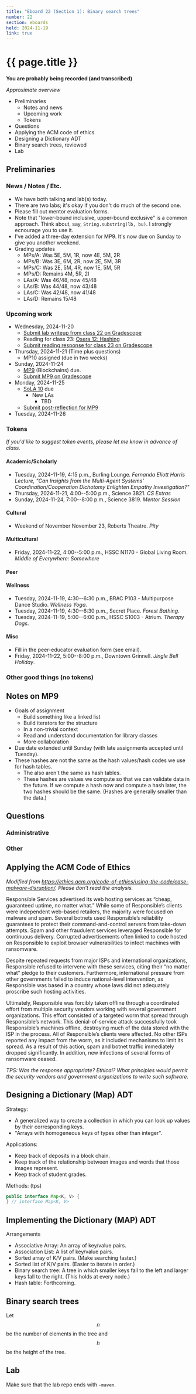 ```yaml
---
title: "Eboard 22 (Section 1): Binary search trees"
number: 22
section: eboards
held: 2024-11-19
link: true
---
```

# {{ page.title }}

**You are probably being recorded (and transcribed)**  

_Approximate overview_

* Preliminaries
    * Notes and news
    * Upcoming work
    * Tokens
* Questions
* Applying the ACM code of ethics
* Designing a Dictionary ADT
* Binary search trees, reviewed
* Lab

Preliminaries
-------------

### News / Notes / Etc.

* We have both talking and lab(s) today. 
* There are two labs; it's okay if you don't do much of the second one.
* Please fill out mentor evaluation forms.
* Note that "lower-bound inclusive, upper-bound exclusive" is a common
  approach.  Think about, say, `String.substring(lb, bu)`. I strongly
  ecnourage you to use it.
* I've added a three-day extension for MP9. It's now due on Sunday to
  give you another weekend.
* Grading updates
    * MPs/A: Was 5E, 5M, 1R, now 4E, 5M, 2R
    * MPs/B: Was 3E, 6M, 2R, now 2E, 5M, 3R
    * MPs/C: Was 2E, 5M, 4R, now 1E, 5M, 5R
    * MPs/D: Remains 4M, 5R, 2I
    * LAs/A: Was 46/48, now 45/48
    * LAs/B: Was 44/48, now 43/48
    * LAs/C: Was 42/48, now 41/48
    * LAs/D: Remains 15/48

### Upcoming work

* Wednesday, 2024-11-20
    * [Submit lab writeup from class 22 on Gradescope](https://www.gradescope.com/courses/818402/assignments/5346898)
    * Reading for class 23: 
      [Osera 12: Hashing](https://www.cs.grinnell.edu/~rebelsky/Courses/CSC207/osera/chap12.pdf)
    * [Submit reading response for class 23 on Gradescope](https://www.gradescope.com/courses/818402/assignments/5346927)
* Thursday, 2024-11-21 (Time plus questions)
    * MP10 assigned (due in two weeks)
* Sunday, 2024-11-24
    * [MP9](../mps/mp09) (Blockchains) due.
    * [Submit MP9 on Gradescope](https://www.gradescope.com/courses/818402/assignments/5321058)
* Monday, 2024-11-25
    * [SoLA 10](../los/sola10) due
        * New LAs
            * TBD
    * [Submit post-reflection for MP9](https://www.gradescope.com/courses/818402/assignments/5321060)
* Tuesday, 2024-11-26

### Tokens

_If you'd like to suggest token events, please let me know in advance of 
class._

#### Academic/Scholarly

* Tuesday, 2024-11-19, 4:15 p.m., Burling Lounge.
  _Fernanda Eliott Harris Lecture, 
   "Can Insights from the Multi-Agent Systems’ Coordination/Cooperation 
    Dichotomy Enlighten Empathy Investigation?"_
* Thursday, 2024-11-21, 4:00--5:00 p.m., Science 3821.
  _CS Extras_
* Sunday, 2024-11-24, 7:00--8:00 p.m., Science 3819.
  _Mentor Session_

#### Cultural

* Weekend of November November 23, Roberts Theatre.
  _Pity_

#### Multicultural

* Friday, 2024-11-22, 4:00--5:00 p.m., HSSC N1170 - Global Living Room.
  _Middle of Everywhere: Somewhere_

#### Peer

#### Wellness

* Tuesday, 2024-11-19, 4:30--6:30 p.m., BRAC P103 - Multipurpose Dance Studio.
  _Wellness Yoga_.
* Tuesday, 2024-11-19, 4:30--6:30 p.m., Secret Place.
  _Forest Bathing_.
* Tuesday, 2024-11-19, 5:00--6:00 p.m., HSSC S1003 - Atrium.
  _Therapy Dogs_.

#### Misc

* Fill in the peer-educator evaluation form (see email).
* Friday, 2024-11-22, 5:00--8:00 p.m., Downtown Grinnell.
  _Jingle Bell Holiday_.

### Other good things (no tokens)

Notes on MP9
------------

* Goals of assignment
    * Build something like a linked list
    * Build iterators for the structure
    * In a non-trivial context
    * Read and understand documentation for library classes
    * More collaboration
* Due date extended until Sunday (with late assignments accepted until Tuesday).
* These hashes are not the same as the hash values/hash codes we use for 
  hash tables.
    * The also aren't the same as hash tables.
    * These hashes are values we compute so that we can validate
      data in the future. If we compute a hash now and compute a hash
      later, the two hashes should be the same. (Hashes are generally
      smaller than the data.)

Questions
---------

### Administrative

### Other

Applying the ACM Code of Ethics
-------------------------------

_Modified from <https://ethics.acm.org/code-of-ethics/using-the-code/case-malware-disruption/>.  Please don't read the analysis._

Responsible Services advertised its web hosting services as “cheap, guaranteed uptime, no matter what.” While some of Responsible’s clients were independent web-based retailers, the majority were focused on malware and spam. Several botnets used Responsible’s reliability guarantees to protect their command-and-control servers from take-down attempts. Spam and other fraudulent services leveraged Responsible for continuous delivery. Corrupted advertisements often linked to code hosted on Responsible to exploit browser vulnerabilities to infect machines with ransomware.

Despite repeated requests from major ISPs and international organizations, Responsible refused to intervene with these services, citing their “no matter what” pledge to their customers. Furthermore, international pressure from other governments failed to induce national-level intervention, as Responsible was based in a country whose laws did not adequately proscribe such hosting activities.

Ultimately, Responsible was forcibly taken offline through a coordinated effort from multiple security vendors working with several government organizations. This effort consisted of a targeted worm that spread through Responsible’s network. This denial-of-service attack successfully took Responsible’s machines offline, destroying much of the data stored with the ISP in the process. All of Responsible’s clients were affected. No other ISPs reported any impact from the worm, as it included mechanisms to limit its spread. As a result of this action, spam and botnet traffic immediately dropped significantly. In addition, new infections of several forms of ransomware ceased.

_TPS: Was the response appropriate?  Ethical?  What principles would permit the security vendors and government organizations to write such software._

Designing a Dictionary (Map) ADT
--------------------------------

Strategy: 

* A generalized way to create a collection in which you can look up values
  by their corresponding keys.
* "Arrays with homogeneous keys of types other than integer".

Applications:

* Keep track of deposits in a block chain.
* Keep track of the relationship between images and words that those
  images represent.
* Keep track of student grades.

Methods: (tps)

```java
public interface Map<K, V> {
} // interface Map<K, V>
```

Implementing the Dictionary (MAP) ADT
-------------------------------------

Arrangements

* Associative Array: An array of key/value pairs.
* Association List: A list of key/value pairs.
* Sorted array of K/V pairs. (Make searching faster.)
* Sorted list of K/V pairs. (Easier to iterate in order.)
* Binary search tree: A tree in which smaller keys fall to the left
  and larger keys fall to the right. (This holds at every node.)
* Hash table: Forthcoming.

Binary search trees
-------------------

Let $$n$$ be the number of elements in the tree and $$h$$ be the height of the tree.

Lab
---

Make sure that the lab repo ends with `-maven`.
